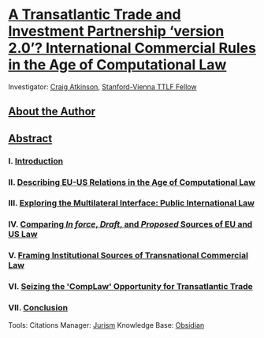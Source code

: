 # [A Transatlantic Trade and Investment Partnership ‘version 2.0’? International Commercial Rules in the Age of Computational Law](https://github.com/lexmerca/TTIPv2_ToC)

Investigator: [Craig Atkinson](https://law.stanford.edu/directory/craig-atkinson/), [Stanford-Vienna TTLF Fellow](https://law.stanford.edu/transatlantic-technology-law-forum/#slsnav-fellows)

## [About the Author](https://github.com/lexmerca/TTIPv2_ToC/blob/main/Author.md)

## [Abstract](https://github.com/lexmerca/TTIPv2_ToC/blob/main/Abstract.md)

### I. [Introduction](https://github.com/lexmerca/TTIPv2_1/)

### II. [Describing EU-US Relations in the Age of Computational Law](https://github.com/lexmerca/TTIPv2_2/)

### III. [Exploring the Multilateral Interface: Public International Law](https://github.com/lexmerca/TTIPv2_3/)

### IV. [Comparing *In force*, *Draft*, and *Proposed* Sources of EU and US Law](https://github.com/lexmerca/TTIPv2_4/)

### V. [Framing Institutional Sources of Transnational Commercial Law](https://github.com/lexmerca/TTIPv2_5/)

### VI. [Seizing the 'CompLaw' Opportunity for Transatlantic Trade](https://github.com/lexmerca/TTIPv2_6/)

### VII. [Conclusion](https://github.com/lexmerca/TTIPv2_7)

Tools:
Citations Manager: [Jurism](https://juris-m.github.io/)
Knowledge Base: [Obsidian](https://obsidian.md/)
